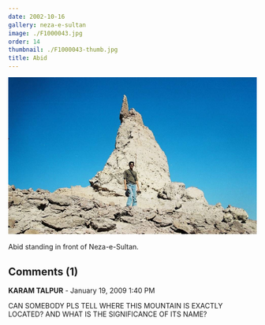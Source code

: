 ```yaml
---
date: 2002-10-16
gallery: neza-e-sultan
image: ./F1000043.jpg
order: 14
thumbnail: ./F1000043-thumb.jpg
title: Abid
---
```


![Abid](./F1000043.jpg)

Abid standing in front of Neza-e-Sultan.

<div id="comments">

## Comments (1)

<div id="comment">

**KARAM TALPUR** - January 19, 2009  1:40 PM

CAN SOMEBODY PLS TELL WHERE THIS MOUNTAIN IS EXACTLY LOCATED? AND WHAT IS THE SIGNIFICANCE OF ITS NAME?

</div>

</div>